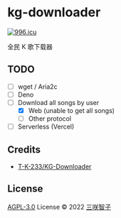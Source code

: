 # kg-downloader

[![996.icu](https://img.shields.io/badge/link-996.icu-red.svg)](https://996.icu)

全民 K 歌下载器

## TODO

- [ ] wget / Aria2c
- [ ] Deno
- [ ] Download all songs by user
  - [x] Web (unable to get all songs)
  - [ ] Other protocol
- [ ] Serverless (Vercel)

## Credits

- [T-K-233/KG-Downloader](https://github.com/T-K-233/KG-Downloader)

## License

[AGPL-3.0](./LICENSE) License © 2022 [三咲智子](https://github.com/sxzz)
